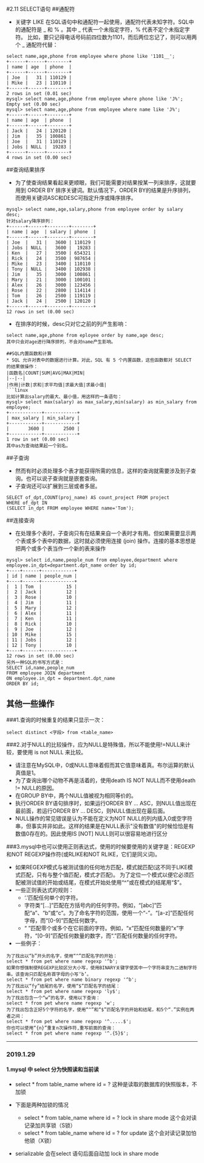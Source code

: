 #2.11 SELECT语句
##通配符
* 关键字 LIKE 在SQL语句中和通配符一起使用，通配符代表未知字符。SQL中的通配符是 \_ 和 % 。其中 _ 代表一个未指定字符，% 代表不定个未指定字符。
比如，要只记得电话号码前四位数为1101，而后两位忘记了，则可以用两个 _ 通配符代替：
```linux
select name,age,phone from employee where phone like '1101__';
+------+------+--------+
| name | age  | phone  |
+------+------+--------+
| Joe  |   31 | 110129 |
| Mike |   23 | 110110 |
+------+------+--------+
2 rows in set (0.01 sec)
mysql> select name,age,phone from employee where phone like 'J%';
Empty set (0.00 sec)
mysql> select name,age,phone from employee where name like 'J%';
+------+------+--------+
| name | age  | phone  |
+------+------+--------+
| Jack |   24 | 120120 |
| Jim  |   35 | 100861 |
| Joe  |   31 | 110129 |
| Jobs | NULL |  19283 |
+------+------+--------+
4 rows in set (0.00 sec)
```

##查询结果排序
* 为了使查询结果看起来更顺眼，我们可能需要对结果按某一列来排序，这就要用到 ORDER BY 排序关键词。默认情况下，ORDER BY的结果是升序排列，而使用关键词ASC和DESC可指定升序或降序排序。
```linux
mysql> select name,age,salary,phone from employee order by salary desc;
针对salary降序排列：
+------+------+--------+--------+
| name | age  | salary | phone  |
+------+------+--------+--------+
| Joe  |   31 |   3600 | 110129 |
| Jobs | NULL |   3600 |  19283 |
| Ken  |   27 |   3500 | 654321 |
| Rick |   24 |   3500 | 987654 |
| Mike |   23 |   3400 | 110110 |
| Tony | NULL |   3400 | 102938 |
| Jim  |   35 |   3000 | 100861 |
| Mary |   21 |   3000 | 100101 |
| Alex |   26 |   3000 | 123456 |
| Rose |   22 |   2800 | 114114 |
| Tom  |   26 |   2500 | 119119 |
| Jack |   24 |   2500 | 120120 |
+------+------+--------+--------+
12 rows in set (0.00 sec)
```
* 在排序的时候，desc只对它之前的列产生影响：
```linux
select name,age,phone from eployee order by name,age desc;
其中只会对age进行降序排列，不会对name产生影响。

##SQL内置函数和计算
* SQL 允许对表中的数据进行计算。对此，SQL 有 5 个内置函数，这些函数都对 SELECT 的结果做操作：
|函数名|COUNT|SUM|AVG|MAX|MIN|
|--|--|
|作用|计数|求和|求平均值|求最大值|求最小值|
```linux
比如计算出salary的最大、最小值，用这样的一条语句：
mysql> select max(salary) as max_salary,min(salary) as min_salary from employee;
+------------+------------+
| max_salary | min_salary |
+------------+------------+
|       3600 |       2500 |
+------------+------------+
1 row in set (0.00 sec)
其中as为查询结果起一个别名。
```

##子查询
* 然而有时必须处理多个表才能获得所需的信息，这样的查询就需要涉及到子查询。也可以说子查询就是嵌套查询。
* 子查询还可以扩展到三层或者多层。

```linux
SELECT of_dpt,COUNT(proj_name) AS count_project FROM project
WHERE of_dpt IN
(SELECT in_dpt FROM employee WHERE name='Tom');
```

##连接查询
* 在处理多个表时，子查询只有在结果来自一个表时才有用。但如果需要显示两个表或多个表中的数据，这时就必须使用连接 (join) 操作。连接的基本思想是把两个或多个表当作一个新的表来操作

```linux
mysql> select id,name,people_num from employee,department where employee.in_dpt=department.dpt_name order by id;
+----+------+------------+
| id | name | people_num |
+----+------+------------+
|  1 | Tom  |         15 |
|  2 | Jack |         12 |
|  3 | Rose |         10 |
|  4 | Jim  |         11 |
|  5 | Mary |         12 |
|  6 | Alex |         11 |
|  7 | Ken  |         11 |
|  8 | Rick |         10 |
|  9 | Joe  |         12 |
| 10 | Mike |         15 |
| 11 | Jobs |         12 |
| 12 | Tony |         10 |
+----+------+------------+
12 rows in set (0.00 sec)
另外一种SQL的书写方式是：
SELECT id,name,people_num
FROM employee JOIN department
ON employee.in_dpt = department.dpt_name
ORDER BY id;
```
## 其他一些操作
###1.查询的时候重复的结果只显示一次：
```linux
select distinct <字段> from <table_name>
```
###2.对于NULL的比较操作，应为NULL是特殊值，所以不能使用!=NULL来计较，要使用 is not NULL 来比较。
* 请注意在MySQL中，0或NULL意味着假而其它值意味着真。布尔运算的默认真值是1。
* 为了查询出哪个动物不再是活着的，使用death IS NOT NULL而不使用death != NULL的原因。
* 在GROUP BY中，两个NULL值被视为相同等价的。
* 执行ORDER BY语句排序时，如果运行ORDER BY ... ASC，则NULL值出现在最前面，若运行ORDER BY ... DESC，则NULL值出现在最后面。
* NULL操作的常见错误是认为不能在定义为NOT NULL的列内插入0或空字符串，但事实并非如此。这样的结果是在NULL表示"没有数值"的时候恰恰是有数值0存在的。因此使用IS [NOT] NULL则可以很容易地进行区分

###3.mysql中也可以使用正则表达式，使用的时候要使用的关键字是：REGEXP和NOT REGEXP操作符(或RLIKE和NOT RLIKE，它们是同义词)。
* 如果REGEXP模式与被测试值的任何地方匹配，模式就匹配(这不同于LIKE模式匹配，只有与整个值匹配，模式才匹配)。 为了定位一个模式以便它必须匹配被测试值的开始或结尾，在模式开始处使用“^”或在模式的结尾用“$”。
* 一些正则表达式的规则：
    * ‘.’匹配任何单个的字符。
    * 字符类“[...]”匹配在方括号内的任何字符。例如，“[abc]”匹配“a”、“b”或“c”。为了命名字符的范围，使用一个“-”。“[a-z]”匹配任何字母，而“[0-9]”匹配任何数字。
    * “ ”匹配零个或多个在它前面的字符。例如，“x”匹配任何数量的“x”字符，“[0-9]”匹配任何数量的数字，而“.”匹配任何数量的任何字符。
* 一些例子：
```linux
为了找出以“b”开头的名字，使用“^”匹配名字的开始：
select * from pet where name regexp '^b';
如果你想强制使REGEXP比较区分大小写，使用BINARY关键字使其中一个字符串变为二进制字符串。该查询只匹配名称首字母的小写‘b’。
select * from pet where name binary regexp '^b';
为了找出以“fy”结尾的名字，使用“$”匹配名字的结尾：
select * from pet where name regexp 'ly$';
为了找出包含一个“w”的名字，使用以下查询：
select * from pet where name regexp 'w';
为了找出包含正好5个字符的名字，使用“^”和“$”匹配名字的开始和结尾，和5个“.”实例在两者之间：
select * from pet where name regexp '^.....$';
你也可以使用“{n}”重复n次操作符,重写前面的查询：
select * from pet where name regexp '^.{5}$';
```


------------------------------------------------------------------
### 2019.1.29
#### 1.mysql 中 select 分为快照读和当前读
* select * from table_name where id = ? 这种是读取的数据库的快照版本，不加锁
* 下面是两种加锁的情况
    * select * from table_name where id = ? lock in share mode 这个会对读记录加共享锁（S锁）
    * select * from table_name where id = ? for update 这个会对读记录加怕他锁（X锁）

* serializable 会在select 语句后面自动加 lock in share mode



